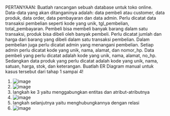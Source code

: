 PERTANYAAN:
Buatlah rancangan sebuah database untuk toko online. Data-data yang akan ditanganinya adalah:
data pembeli atau customer, data produk, data order, data pembayaran dan data admin. Perlu
dicatat data transaksi pembelian seperti kode yang unik, tgl_pembelian, total_pembayaran.
Pembeli bisa membeli banyak barang dalam satu transaksi, produk bisa dibeli oleh banyak
pembeli. Perlu dicatat jumlah dan harga dari barang yang dibeli dalam satu transaksi pembelian.
Dalam pembelian juga perlu dicatat admin yang menangani pembelian. Setiap admin perlu dicatat
kode yang unik, nama, alamat, dan nomor_hp. Data pembeli yang perlu dicatat adalah kode yang unik, nama, alamat, no_hp. Sedangkan data produk yang perlu dicatat adalah kode yang unik,
nama, satuan, harga, stok, dan keterangan. Buatlah ER Diagram manual untuk kasus tersebut dari
tahap 1 sampai 4!


1. ![image](https://github.com/sitimilana/learn-database-phpmyadmin/assets/160199567/49ef9b76-ca83-4df9-bccc-75827ee10fd5)
2. ![image](https://github.com/sitimilana/learn-database-phpmyadmin/assets/160199567/8f8fb578-1f52-4821-85d9-6f3541beaa43)
3. langkah ke 3 yaitu menggabungkan entitas dan atribut-atributnya
4. ![image](https://github.com/sitimilana/learn-database-phpmyadmin/assets/160199567/b8b8eb66-0d49-4f0b-92ac-fe959ff87fb4)
5. langkah selanjutnya yaitu menghubungkannya dengan relasi
6. ![image](https://github.com/sitimilana/learn-database-phpmyadmin/assets/160199567/900ceb54-a2b5-4f89-9766-98087cc318ee)

